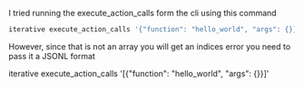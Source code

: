I tried running the execute_action_calls form the cli using this command


```bash
iterative execute_action_calls '{"function": "hello_world", "args": {}}'
```

However, since that is not an array you will get an indices error you need to pass it a JSONL format

iterative execute_action_calls '[{"function": "hello_world", "args": {}}]'